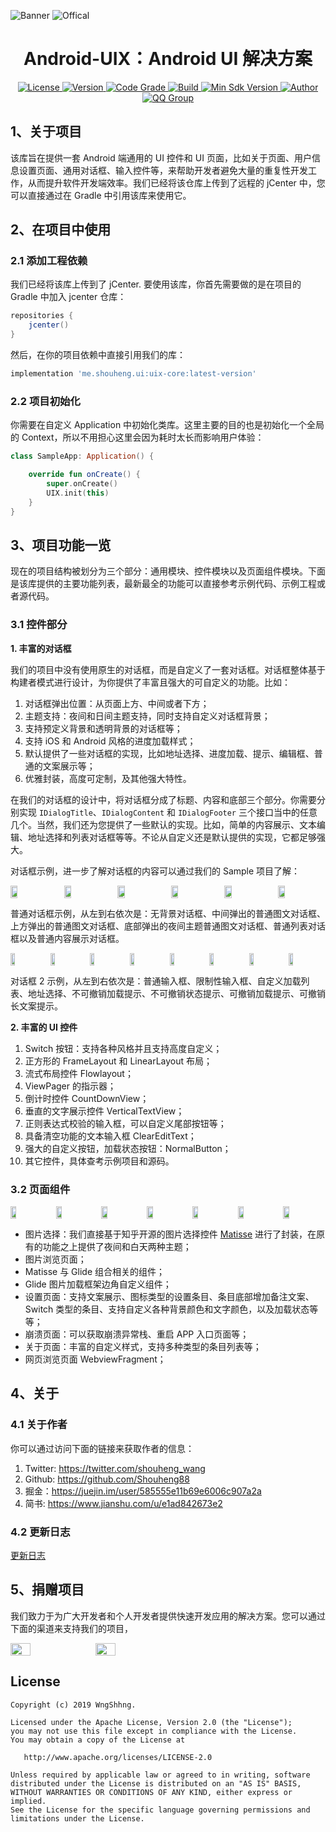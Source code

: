 ![Banner](https://github.com/CostCost/Resources/blob/master/github/banner.jpg?raw=true)
![Offical](https://github.com/CostCost/Resources/blob/master/github/offical.png?raw=true)

<h1 align="center">Android-UIX：Android UI 解决方案</h1>

<p align="center">
  <a href="http://www.apache.org/licenses/LICENSE-2.0">
    <img src="https://img.shields.io/hexpm/l/plug.svg" alt="License" />
  </a>
  <a href="https://bintray.com/beta/#/easymark/Android/uix-core?tab=overview">
    <img src="https://img.shields.io/maven-metadata/v/https/dl.bintray.com/easymark/Android/me/shouheng/ui/uix-core/maven-metadata.xml.svg" alt="Version" />
  </a>
  <a href="https://www.codacy.com/manual/Shouheng88/Android-uix?utm_source=github.com&amp;utm_medium=referral&amp;utm_content=Shouheng88/Android-uix&amp;utm_campaign=Badge_Grade">
    <img src="https://api.codacy.com/project/badge/Grade/f62b5a7fe6774ed1b04bf23bcaab9d69" alt="Code Grade"/>
  </a>
  <a href="https://travis-ci.org/Shouheng88/Android-uix">
    <img src="https://travis-ci.org/Shouheng88/Android-uix.svg?branch=master" alt="Build"/>
  </a>
    <a href="https://developer.android.com/about/versions/android-4.2.html">
    <img src="https://img.shields.io/badge/API-17%2B-blue.svg?style=flat-square" alt="Min Sdk Version" />
  </a>
   <a href="https://github.com/Shouheng88">
    <img src="https://img.shields.io/badge/Author-CodeBrick-orange.svg?style=flat-square" alt="Author" />
  </a>
  <a target="_blank" href="https://shang.qq.com/wpa/qunwpa?idkey=2711a5fa2e3ecfbaae34bd2cf2c98a5b25dd7d5cc56a3928abee84ae7a984253">
    <img src="https://img.shields.io/badge/QQ%E7%BE%A4-1018235573-orange.svg?style=flat-square" alt="QQ Group" />
  </a>
</P>

## 1、关于项目

该库旨在提供一套 Android 端通用的 UI 控件和 UI 页面，比如关于页面、用户信息设置页面、通用对话框、输入控件等，来帮助开发者避免大量的重复性开发工作，从而提升软件开发端效率。我们已经将该仓库上传到了远程的 jCenter 中，您可以直接通过在 Gradle 中引用该库来使用它。

## 2、在项目中使用

### 2.1 添加工程依赖

我们已经将该库上传到了 jCenter. 要使用该库，你首先需要做的是在项目的 Gradle 中加入 jcenter 仓库：

```gradle
repositories {
    jcenter()
}
```

然后，在你的项目依赖中直接引用我们的库：

```gradle
implementation 'me.shouheng.ui:uix-core:latest-version'
```

### 2.2 项目初始化

你需要在自定义 Application 中初始化类库。这里主要的目的也是初始化一个全局的 Context，所以不用担心这里会因为耗时太长而影响用户体验：

```kotlin
class SampleApp: Application() {

    override fun onCreate() {
        super.onCreate()
        UIX.init(this)
    }
}
```

## 3、项目功能一览

现在的项目结构被划分为三个部分：通用模块、控件模块以及页面组件模块。下面是该库提供的主要功能列表，最新最全的功能可以直接参考示例代码、示例工程或者源代码。

### 3.1 控件部分

**1. 丰富的对话框**

我们的项目中没有使用原生的对话框，而是自定义了一套对话框。对话框整体基于构建者模式进行设计，为你提供了丰富且强大的可自定义的功能。比如：

1. 对话框弹出位置：从页面上方、中间或者下方；
2. 主题支持：夜间和日间主题支持，同时支持自定义对话框背景；
3. 支持预定义背景和透明背景的对话框等；
4. 支持 iOS 和 Android 风格的进度加载样式；
5. 默认提供了一些对话框的实现，比如地址选择、进度加载、提示、编辑框、普通的文案展示等；
6. 优雅封装，高度可定制，及其他强大特性。

在我们的对话框的设计中，将对话框分成了标题、内容和底部三个部分。你需要分别实现 `IDialogTitle`、`IDialogContent` 和 `IDialogFooter` 三个接口当中的任意几个。当然，我们还为您提供了一些默认的实现。比如，简单的内容展示、文本编辑、地址选择和列表对话框等等。不论从自定义还是默认提供的实现，它都足够强大。

对话框示例，进一步了解对话框的内容可以通过我们的 Sample 项目了解：

<div style="display:flex;" id="target">
<img  src="image/Screenshot_20200412-145902.jpg" width="15%" >
<img style="margin-left:10px;" src="image/Screenshot_20200412-145908.jpg" width="15%" >
<img style="margin-left:10px;" src="image/Screenshot_20200412-145914.jpg" width="15%" >
<img style="margin-left:10px;" src="image/Screenshot_20200412-145919.jpg" width="15%" >
<img style="margin-left:10px;" src="image/Screenshot_20200412-145937.jpg" width="15%" >
<img style="margin-left:10px;" src="image/Screenshot_20200412-150033.jpg" width="15%" >
</div>

普通对话框示例，从左到右依次是：无背景对话框、中间弹出的普通图文对话框、上方弹出的普通图文对话框、底部弹出的夜间主题普通图文对话框、普通列表对话框以及普通内容展示对话框。

<div style="display:flex;" id="target">
<img  src="image/Screenshot_20200412-145926.jpg" width="12%" >
<img style="margin-left:5px;" src="image/Screenshot_20200412-145931.jpg" width="12%" >
<img style="margin-left:5px;" src="image/Screenshot_20200412-150039.jpg" width="12%" >
<img style="margin-left:5px;" src="image/Screenshot_20200412-150028.jpg" width="12%" >
<img style="margin-left:5px;" src="image/Screenshot_20200412-145942.jpg" width="12%" >
<img style="margin-left:5px;" src="image/Screenshot_20200412-145957.jpg" width="12%" >
<img style="margin-left:5px;" src="image/Screenshot_20200412-150003.jpg" width="12%" >
<img style="margin-left:5px;" src="image/Screenshot_20200412-150015.jpg" width="12%" >
</div>

对话框 2 示例，从左到右依次是：普通输入框、限制性输入框、自定义加载列表、地址选择、不可撤销加载提示、不可撤销状态提示、可撤销加载提示、可撤销长文案提示。

**2. 丰富的 UI 控件**

1. Switch 按钮：支持各种风格并且支持高度自定义；
2. 正方形的 FrameLayout 和 LinearLayout 布局；
3. 流式布局控件 Flowlayout；
4. ViewPager 的指示器；
5. 倒计时控件 CountDownView；
6. 垂直的文字展示控件 VerticalTextView；
7. 正则表达式校验的输入框，可以自定义尾部按钮等；
8. 具备清空功能的文本输入框 ClearEditText；
9. 强大的自定义按钮，加载状态按钮：NormalButton；
10. 其它控件，具体查考示例项目和源码。

### 3.2 页面组件

<div style="display:flex;" id="target">
<img  src="image/Screenshot_20200412-152706.jpg" width="14%" >
<img style="margin-left:5px;" src="image/Screenshot_20200412-152711.jpg" width="14%" >
<img style="margin-left:5px;" src="image/Screenshot_20200412-152719.jpg" width="14%" >
<img style="margin-left:5px;" src="image/Screenshot_20200412-153028.jpg" width="14%" >
<img style="margin-left:5px;" src="image/Screenshot_20200412-153034.jpg" width="14%" >
<img style="margin-left:5px;" src="image/Screenshot_20200412-153045.jpg" width="14%" >
<img style="margin-left:5px;" src="image/Screenshot_20200412-153055.jpg" width="14%" >
</div>

- 图片选择：我们直接基于知乎开源的图片选择控件 [Matisse](https://github.com/Shouheng88/Matisse) 进行了封装，在原有的功能之上提供了夜间和白天两种主题；
- 图片浏览页面；
- Matisse 与 Glide 组合相关的组件；
- Glide 图片加载框架边角自定义组件；
- 设置页面：支持文案展示、图标类型的设置条目、条目底部增加备注文案、Switch 类型的条目、支持自定义各种背景颜色和文字颜色，以及加载状态等等；
- 崩溃页面：可以获取崩溃异常栈、重启 APP 入口页面等；
- 关于页面：丰富的自定义样式，支持多种类型的条目列表等；
- 网页浏览页面 WebviewFragment；

## 4、关于

### 4.1 关于作者

你可以通过访问下面的链接来获取作者的信息：

1. Twitter: https://twitter.com/shouheng_wang
2. Github: https://github.com/Shouheng88
3. 掘金：https://juejin.im/user/585555e11b69e6006c907a2a
4. 简书: https://www.jianshu.com/u/e1ad842673e2

### 4.2 更新日志

[更新日志](CHANGELOG.md)

## 5、捐赠项目

我们致力于为广大开发者和个人开发者提供快速开发应用的解决方案。您可以通过下面的渠道来支持我们的项目，

<div style="display:flex;" id="target">
<img src="https://github.com/CostCost/Resources/blob/master/github/ali.jpg?raw=true" width="25%" />
<img src="https://github.com/CostCost/Resources/blob/master/github/mm.png?raw=true" style="margin-left:10px;" width="25%"/>
</div>

## License

```
Copyright (c) 2019 WngShhng.

Licensed under the Apache License, Version 2.0 (the "License");
you may not use this file except in compliance with the License.
You may obtain a copy of the License at

   http://www.apache.org/licenses/LICENSE-2.0

Unless required by applicable law or agreed to in writing, software
distributed under the License is distributed on an "AS IS" BASIS,
WITHOUT WARRANTIES OR CONDITIONS OF ANY KIND, either express or implied.
See the License for the specific language governing permissions and
limitations under the License.
```

